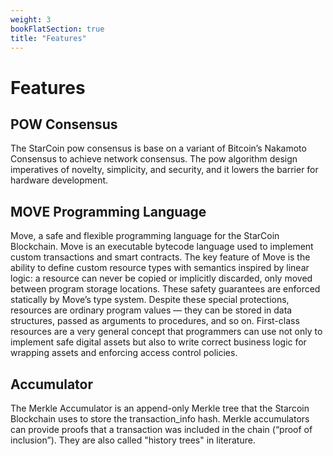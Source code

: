 ```yaml
---
weight: 3
bookFlatSection: true
title: "Features"
---
```


# Features

## POW Consensus

The StarCoin pow consensus is base on a variant of Bitcoin’s Nakamoto Consensus to achieve network consensus. The pow algorithm design imperatives of novelty, simplicity, and security, and it lowers the barrier for hardware development.

## MOVE Programming Language

Move, a safe and flexible programming language for the StarCoin Blockchain. Move is an executable bytecode language used to implement custom transactions and smart contracts. The key feature of Move is the ability to define custom resource types with semantics inspired by linear logic: a resource can never be copied or implicitly discarded, only moved between program storage locations. These safety guarantees are enforced statically by Move’s type system. Despite these special protections, resources are ordinary program values — they can be stored in data structures, passed as arguments to procedures, and so on. First-class resources are a very general concept that programmers can use not only to implement safe digital assets but also to write correct business logic for wrapping assets and enforcing access control policies.

## Accumulator

The Merkle Accumulator is an append-only Merkle tree that the Starcoin Blockchain uses to store the transaction_info hash. Merkle accumulators can provide proofs that a transaction was included in the chain (“proof of inclusion”). They are also called "history trees" in literature.
